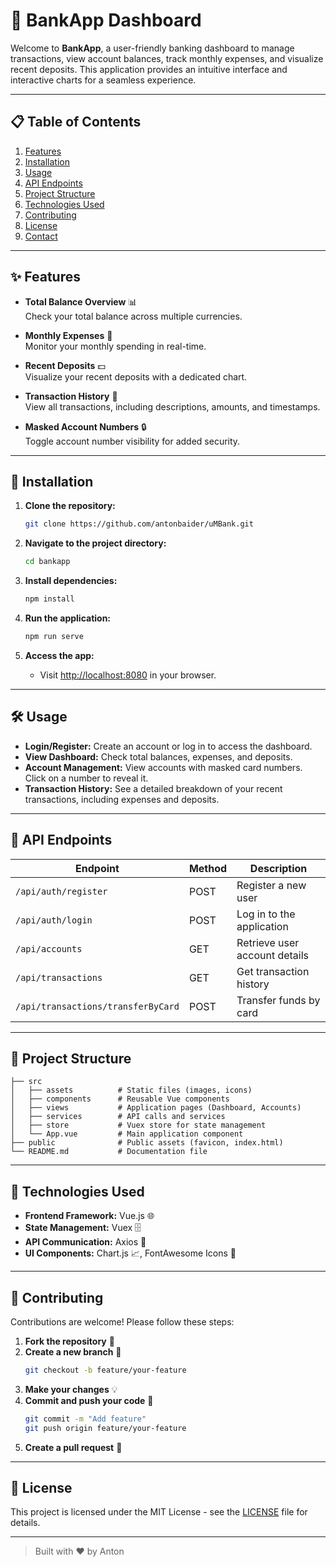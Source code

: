 
# 🏦 BankApp Dashboard

Welcome to **BankApp**, a user-friendly banking dashboard to manage transactions, view account balances, track monthly expenses, and visualize recent deposits. This application provides an intuitive interface and interactive charts for a seamless experience.

---

## 📋 Table of Contents
1. [Features](#features)
2. [Installation](#installation)
3. [Usage](#usage)
4. [API Endpoints](#api-endpoints)
5. [Project Structure](#project-structure)
6. [Technologies Used](#technologies-used)
7. [Contributing](#contributing)
8. [License](#license)
9. [Contact](#contact)

---

## ✨ Features

- **Total Balance Overview** 📊  
  Check your total balance across multiple currencies.

- **Monthly Expenses** 💸  
  Monitor your monthly spending in real-time.

- **Recent Deposits** 💵  
  Visualize your recent deposits with a dedicated chart.

- **Transaction History** 📜  
  View all transactions, including descriptions, amounts, and timestamps.

- **Masked Account Numbers** 🔒  
  Toggle account number visibility for added security.

---

## 🚀 Installation

1. **Clone the repository:**
   ```bash
   git clone https://github.com/antonbaider/uMBank.git
   ```

2. **Navigate to the project directory:**
   ```bash
   cd bankapp
   ```

3. **Install dependencies:**
   ```bash
   npm install
   ```

4. **Run the application:**
   ```bash
   npm run serve
   ```

5. **Access the app:**
   - Visit [http://localhost:8080](http://localhost:8080) in your browser.

---

## 🛠️ Usage

- **Login/Register:** Create an account or log in to access the dashboard.
- **View Dashboard:** Check total balances, expenses, and deposits.
- **Account Management:** View accounts with masked card numbers. Click on a number to reveal it.
- **Transaction History:** See a detailed breakdown of your recent transactions, including expenses and deposits.

---

## 🔗 API Endpoints

| Endpoint                            | Method | Description                        |
|-------------------------------------|--------|------------------------------------|
| `/api/auth/register`                | POST   | Register a new user                |
| `/api/auth/login`                   | POST   | Log in to the application          |
| `/api/accounts`                     | GET    | Retrieve user account details      |
| `/api/transactions`                 | GET    | Get transaction history            |
| `/api/transactions/transferByCard`  | POST   | Transfer funds by card             |

---

## 📁 Project Structure

```
├── src
│   ├── assets          # Static files (images, icons)
│   ├── components      # Reusable Vue components
│   ├── views           # Application pages (Dashboard, Accounts)
│   ├── services        # API calls and services
│   ├── store           # Vuex store for state management
│   └── App.vue         # Main application component
├── public              # Public assets (favicon, index.html)
└── README.md           # Documentation file
```

---

## 🧰 Technologies Used

- **Frontend Framework:** Vue.js 🌐
- **State Management:** Vuex 🗄️
- **API Communication:** Axios 📡
- **UI Components:** Chart.js 📈, FontAwesome Icons 🎨

---

## 🤝 Contributing

Contributions are welcome! Please follow these steps:

1. **Fork the repository** 🍴
2. **Create a new branch** 🔀
   ```bash
   git checkout -b feature/your-feature
   ```
3. **Make your changes** 💡
4. **Commit and push your code** 🚀
   ```bash
   git commit -m "Add feature"
   git push origin feature/your-feature
   ```
5. **Create a pull request** 📝

---

## 📜 License

This project is licensed under the MIT License - see the [LICENSE](LICENSE) file for details.

---

> Built with ❤️ by Anton
